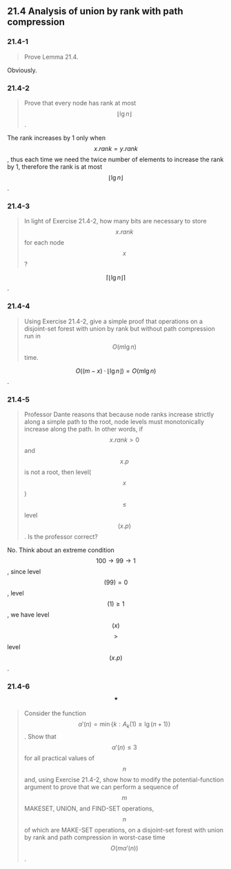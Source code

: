 ## 21.4 Analysis of union by rank with path compression

### 21.4-1

> Prove Lemma 21.4.

Obviously.

### 21.4-2

> Prove that every node has rank at most $$\lfloor \lg n\rfloor$$.

The rank increases by 1 only when $$x.rank = y.rank$$, thus each time we need the twice number of elements to increase the rank by 1, therefore the rank is at most $$\lfloor \lg n \rfloor$$.

### 21.4-3

> In light of Exercise 21.4-2, how many bits are necessary to store $$x.rank$$ for each node $$x$$?

$$\lceil \lfloor \lg n \rfloor \rceil$$.

### 21.4-4

> Using Exercise 21.4-2, give a simple proof that operations on a disjoint-set forest with union by rank but without path compression run in $$O(m\lg n)$$ time.

$$O((m - x) \cdot \lfloor \lg n \rfloor) = O(m \lg n)$$.

### 21.4-5

> Professor Dante reasons that because node ranks increase strictly along a simple path to the root, node levels must monotonically increase along the path. In other words, if $$x.rank > 0$$ and $$x.p$$ is not a root, then level($$x$$) $$\le$$ level$$(x.p)$$. Is the professor correct?

No. Think about an extreme condition $$100 \rightarrow 99 \rightarrow 1$$, since level$$(99) = 0$$, level$$(1) \ge 1$$, we have level$$(x)$$ $$>$$ level$$(x.p)$$.

### 21.4-6 $$\star$$

> Consider the function $$\alpha'(n) = \min \{k: A_k(1) \ge \lg(n + 1)\}$$. Show that $$\alpha'(n) \le 3$$ for all practical values of $$n$$ and, using Exercise 21.4-2, show how to modify the potential-function argument to prove that we can perform a sequence of $$m$$ MAKESET, UNION, and FIND-SET operations, $$n$$ of which are MAKE-SET operations, on a disjoint-set forest with union by rank and path compression in worst-case time $$O(m \alpha'(n))$$.

